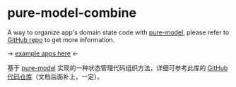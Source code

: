 # pure-model-combine

A way to organize app's domain state code with [pure-model](https://github.com/Lucifier129/pure-model), please refer to [GitHub repo](https://github.com/undoZen/pure-model-combine) to get more information.

-> [example apps here](https://github.com/undoZen/pure-model-combine/tree/master/apps) <-

基于 [pure-model](https://github.com/Lucifier129/pure-model) 实现的一种状态管理代码组织方法，详细可参考此库的 [GitHub 代码仓库](https://github.com/undoZen/pure-model-combine)（文档后面补上，一定）。